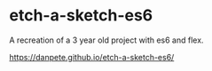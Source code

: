 # etch-a-sketch-es6
A recreation of a 3 year old project with es6 and flex.

https://danpete.github.io/etch-a-sketch-es6/
